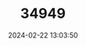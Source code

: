 ---
title: "34949"
category: "Eugenia erythrophylla"
draft: false
date: 2024-02-22 13:03:50
languages:
  English: ["Large-leaved Myrtle"]
---
